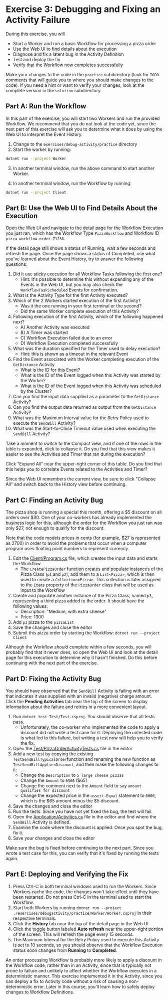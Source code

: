 # Exercise 3: Debugging and Fixing an Activity Failure
During this exercise, you will

* Start a Worker and run a basic Workflow for processing a pizza order
* Use the Web UI to find details about the execution
* Diagnose and fix a latent bug in the Activity Definition
* Test and deploy the fix
* Verify that the Workflow now completes successfully

Make your changes to the code in the `practice` subdirectory (look for 
`TODO` comments that will guide you to where you should make changes to 
the code). If you need a hint or want to verify your changes, look at 
the complete version in the `solution` subdirectory.

## Part A: Run the Workflow

In this part of the exercise, you will start two Workers and run the provided Workflow. We recommend that you do not look at the code yet, since the next part of this exercise will ask you to determine what it does by using the Web UI to interpret the Event History.

1. Change to the `exercises/debug-activity/practice` directory
2. Start the worker by running:

```sh
dotnet run --project Worker
```

3. In another terminal window, run the above command to start another Worker.

4. In another terminal window, run the Workflow by running:

```sh
dotnet run --project Client
```

## Part B: Use the Web UI to Find Details About the Execution

Open the Web UI and navigate to the detail page for the Workflow Execution you just ran, which has the Workflow Type `PizzaWorkflow` and Workflow ID `pizza-workflow-order-Z1238`.

If the detail page still shows a status of Running, wait a few seconds and refresh the page. Once the page shows a status of Completed, use what you've learned about the Event History, try to answer the following questions:

1. Did it use sticky execution for all Workflow Tasks following the
   first one?
   - Hint: It's possible to determine this without expanding any of the Events in the Web UI, but you may also check the `WorkflowTaskScheduled` Events for confirmation.
2. What is the Activity Type for the first Activity executed?
3. Which of the 2 Workers started execution of the first Activity?
   - Was it the one running in your first terminal or the second?
   - Did the same Worker complete execution of this Activity?
4. Following execution of the first Activity, which of the following
   happened next?
   - A) Another Activity was executed
   - B) A Timer was started
   - C) Workflow Execution failed due to an error
   - D) Workflow Execution completed successfully
5. What was the duration specified for the Timer used to delay execution?
   - Hint: this is shown as a timeout in the relevant Event
6. Find the Event associated with the Worker completing execution of
   the `GetDistance` Activity
   - What is the ID for this Event?
   - What is the ID of the Event logged when this Activity was started by the Worker?
   - What is the ID of the Event logged when this Activity was scheduled by the Cluster?
7. Can you find the input data supplied as a parameter to the
   `GetDistance` Activity?
8. Can you find the output data returned as output from the
   `GetDistance` Activity?
9. What was the Maximum Interval value for the Retry Policy used to execute the `SendBill` Activity?
10. What was the Start-to-Close Timeout value used when executing the `SendBill` Activity?

Take a moment to switch to the Compact view, and if one of the rows in the table is expanded, click to collapse it. Do you find that this view makes it easier to see the Activities and Timer that ran during the execution?

Click "Expand All" near the upper-right corner of this table. Do you find that this helps you to correlate Events related to the Activities and Timer?

Since the Web UI remembers the current view, be sure to click "Collapse All" and switch back to the History view before continuing.

## Part C: Finding an Activity Bug

The pizza shop is running a special this month, offering a $5 discount on all orders over $30. One of your co-workers has already implemented the business logic for this, although the order for the Workflow you just ran was only $27, not enough to qualify for the discount.

Note that the code models prices in cents (for example, $27 is represented as 2700) in order to avoid the problems that occur when a computer program uses floating point numbers to represent currency.

1. Edit the [Client/Program.cs](./practice/Client/Program.cs) file, which creates the input data and starts the Workflow
   - The `CreatePizzaOrder` function creates and populate instances of the Pizza Class (`p1` and `p2`), add them to a `List<Pizza>`, which is then used to create a `Collection<Pizza>`. This collection is later assigned to the `Items` property of the `PizzaOrder` class that will be used as input to the Workflow
2. Create and populate another instance of the Pizza Class, named `p3`, representing a third pizza added to the order. It should have the following values:
   - Description: "Medium, with extra cheese"
   - Price: 1300
3. Add `p3` pizza to the `pizzaList`
4. Save the changes and close the editor
5. Submit this pizza order by starting the Workflow: `dotnet run --project Client`

Although the Workflow _should_ complete within a few seconds, you will probably find that it never does, so open the Web UI and look at the detail page for this execution to determine why it hasn't finished. Do this before continuing with the next part of the exercise.

## Part D: Fixing the Activity Bug

You should have observed that the `SendBill` Activity is failing with an error that indicates it was supplied with an invalid (negative) charge amount. Click the **Pending Activities** tab near the top of the screen to display information about the failure and retries in a more convenient layout.

1. Run `dotnet test Test/Test.csproj`. You should observe that all tests pass.
   - Unfortunately, the co-worker who implemented the code to apply a discount did not write a test case for it. Deploying the untested code is what led to this failure, but writing a test now will help you to verify the fix.
2. Open the [Test/PizzaOrderActivityTests.cs](./practice/Test/PizzaOrderActivityTests.cs) file in the editor
3. Add a new test by copying the existing `TestSendBillTypicalOrder`function and renaming the new function as `TestSendBillAppliesDiscount`, and then make the following changes to it:
   - Change the `Description` to `5 large cheese pizzas`
   - Change the `Amount` to `6500` ($65)
   - Change the comment next to the `Amount` field to say `amount qualifies for discount`
   - Change the expected price in the `assert.Equal` statement to `6000`, which is the $65 amount minus the $5 discount.
4. Save the changes and close the editor
5. Run the tests. Since you have not yet fixed the bug, the test will fail.
6. Open the [Application/Activities.cs](./practice/Application/Activities.cs) file in the editor and find where the `SendBill` Activity is defined.
7. Examine the code where the discount is applied. Once you spot the bug, fix it.
8. Save your changes and close the editor

Make sure the bug is fixed before continuing to the next part. Since you wrote a test case for this, you can verify that it's fixed by running the tests again.

## Part E: Deploying and Verifying the Fix

1. Press Ctrl-C in both terminal windows used to run the Workers. Since Workers cache the code, the changes won't take effect until they have been restarted. Do not press Ctrl-C in the terminal used to start the Workflow.
2. Start both Workers by running `dotnet run --project ./exercises/debugactivity/practice/Worker/Worker.csproj` in their respective terminals.
3. Click the **History** tab near the top of the detail page in the Web UI
4. Click the toggle button labeled **Auto refresh** near the upper-right portion of the screen. This will refresh the page every 15 seconds.
5. The Maximum Interval for the Retry Policy used to execute this Activity is set to 10 seconds, so you should observe that the Workflow Execution status soon changes from **Running** to **Completed**.

An order processing Workflow is probably more likely to apply a discount in the Workflow code, rather than in an Activity, since that is typically not prone to failure and unlikely to affect whether the Workflow executes in a deterministic manner. This exercise implemented it in the Activity, since you can deploy a fix to Activity code without a risk of causing a non-deterministic error. Later in this course, you'll learn how to safely deploy changes to Workflow Definitions.
